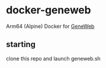 # docker-geneweb

Arm64 (Alpine) Docker for [GeneWeb](https://github.com/geneweb/geneweb "Geneweb Repository")

## starting
clone this repo and launch geneweb.sh
